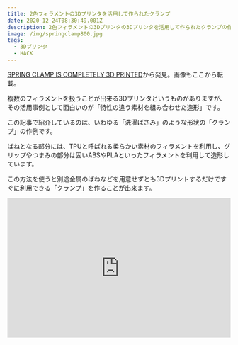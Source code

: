 ```yaml
---
title: 2色フィラメントの3Dプリンタを活用して作られたクランプ
date: 2020-12-24T08:30:49.001Z
description: 2色フィラメントの3Dプリンタの3Dプリンタを活用して作られたクランプの作例を紹介します。
image: /img/springclamp800.jpg
tags:
  - 3Dプリンタ
  - HACK
---
```

[SPRING CLAMP IS COMPLETELY 3D PRINTED](https://hackaday.com/2020/01/23/spring-clamp-is-completely-3d-printed/)から発見。画像もここから転載。

複数のフィラメントを扱うことが出来る3Dプリンタというものがありますが、その活用事例として面白いのが「特性の違う素材を組み合わせた造形」です。

この記事で紹介しているのは、いわゆる「洗濯ばさみ」のような形状の「クランプ」の作例です。

ばねとなる部分には、TPUと呼ばれる柔らかい素材のフィラメントを利用し、グリップやつまみの部分は固いABSやPLAといったフィラメントを利用して造形しています。

この方法を使うと別途金属のばねなどを用意せずとも3Dプリントするだけですぐに利用できる「クランプ」を作ることが出来ます。

<iframe width="100%" height="315" src="https://www.youtube.com/embed/bPrEAZh61do" frameborder="0" allow="accelerometer; autoplay; clipboard-write; encrypted-media; gyroscope; picture-in-picture" allowfullscreen></iframe>
